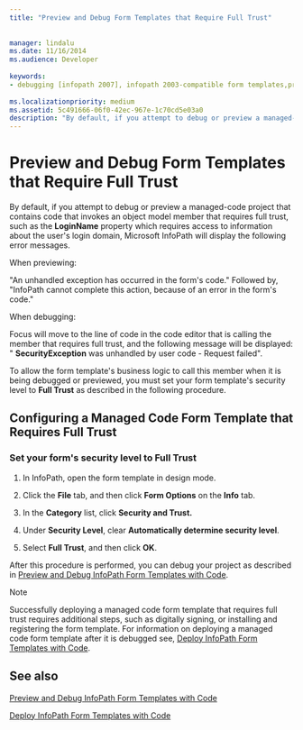 ```yaml
---
title: "Preview and Debug Form Templates that Require Full Trust"
 
 
manager: lindalu
ms.date: 11/16/2014
ms.audience: Developer
 
keywords:
- debugging [infopath 2007], infopath 2003-compatible form templates,previewing InfoPath 2003-compatible form templates,form templates [InfoPath 2007], previewing 2003-compatible,form templates [InfoPath 2007], debugging 2003-compatible,debugging InfoPath 2003-compatible form templates
 
ms.localizationpriority: medium
ms.assetid: 5c491666-06f0-42ec-967e-1c70cd5e03a0
description: "By default, if you attempt to debug or preview a managed-code project that contains code that invokes an object model member that requires full trust, such as the LoginName property which requires access to information about the user's login domain, Microsoft InfoPath will display the following error messages."
---
```


# Preview and Debug Form Templates that Require Full Trust

By default, if you attempt to debug or preview a managed-code project that contains code that invokes an object model member that requires full trust, such as the **LoginName** property which requires access to information about the user's login domain, Microsoft InfoPath will display the following error messages. 
  
When previewing:
  
"An unhandled exception has occurred in the form's code." Followed by, "InfoPath cannot complete this action, because of an error in the form's code."
  
When debugging:
  
Focus will move to the line of code in the code editor that is calling the member that requires full trust, and the following message will be displayed: " **SecurityException** was unhandled by user code - Request failed". 
  
To allow the form template's business logic to call this member when it is being debugged or previewed, you must set your form template's security level to **Full Trust** as described in the following procedure. 
  
## Configuring a Managed Code Form Template that Requires Full Trust

### Set your form's security level to Full Trust

1. In InfoPath, open the form template in design mode.
    
2. Click the **File** tab, and then click **Form Options** on the **Info** tab. 
    
3. In the **Category** list, click **Security and Trust.**
    
4. Under **Security Level**, clear **Automatically determine security level**.
    
5. Select **Full Trust**, and then click **OK**.
    
After this procedure is performed, you can debug your project as described in [Preview and Debug InfoPath Form Templates with Code](how-to-preview-and-debug-infopath-form-templates-with-code.md).
  
> [!NOTE]
> Successfully deploying a managed code form template that requires full trust requires additional steps, such as digitally signing, or installing and registering the form template. For information on deploying a managed code form template after it is debugged see, [Deploy InfoPath Form Templates with Code](how-to-deploy-infopath-form-templates-with-code.md). 
  
## See also



[Preview and Debug InfoPath Form Templates with Code](how-to-preview-and-debug-infopath-form-templates-with-code.md)
  
[Deploy InfoPath Form Templates with Code](how-to-deploy-infopath-form-templates-with-code.md)

